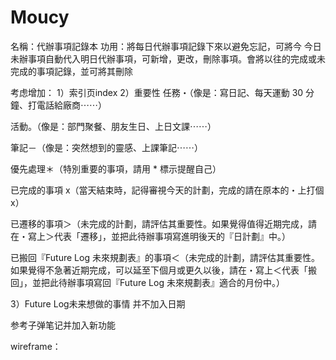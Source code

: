 # Moucy
名稱：代辦事項記錄本
功用：將每日代辦事項記錄下來以避免忘記，可將今
今日未辦事項自動代入明日代辦事項，可新增，更改，刪除事項。會將以往的完成或未完成的事項記錄，並可將其刪除

考虑增加：
1）索引页index
2）重要性
任務・（像是：寫日記、每天運動 30 分鐘、打電話給廠商⋯⋯）

活動。（像是：部門聚餐、朋友生日、上日文課⋯⋯）

筆記－（像是：突然想到的靈感、上課筆記⋯⋯）

優先處理＊（特別重要的事項，請用 * 標示提醒自己）

已完成的事項 x（當天結束時，記得審視今天的計劃，完成的請在原本的・上打個 x）

已遷移的事項＞（未完成的計劃，請評估其重要性。如果覺得值得近期完成，請在・寫上＞代表「遷移」，並把此待辦事項寫進明後天的『日計劃』中。）

已搬回『Future Log 未來規劃表』的事項＜（未完成的計劃，請評估其重要性。如果覺得不急著近期完成，可以延至下個月或更久以後，請在・寫上＜代表「搬回」，並把此待辦事項寫回『Future Log 未來規劃表』適合的月份中。）

3）Future Log未来想做的事情 并不加入日期

参考子弹笔记并加入新功能

wireframe：
